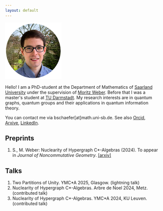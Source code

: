 ```yaml
---
layout: default
---
```


![Bjoern Schaefer](portrait_circle_frame3.png)

Hello! I am a PhD-student at the Department of Mathematics of [Saarland University](https://www.uni-saarland.de/start.html) under the supervision of [Moritz Weber](https://www.uni-saarland.de/lehrstuhl/weber-moritz/team/moritz-weber.html). Before that I was a master's student at [TU Darmstadt](https://www.mathematik.tu-darmstadt.de/fb/index.de.jsp). My research interests are in quantum graphs, quantum groups and their applications in quantum information theory.

You can contact me via bschaefer[at]math.uni-sb.de. See also [Orcid](https://orcid.org/0009-0000-4966-7736), [Arxive](https://arxiv.org/search/math?query=Schäfer%2C+Björn&searchtype=author&abstracts=show&order=-announced_date_first&size=50), [LinkedIn](https://www.linkedin.com/in/björn-schäfer-a7a5bb351/).


## Preprints

1. S., M. Weber: Nuclearity of Hypergraph C\*-Algebras (2024). To appear in *Journal of Noncommutative Geometry*. [[arxiv]](https://arxiv.org/abs/2405.10044)

## Talks

1. Two Partitions of Unity. YMC\*A 2025, Glasgow. (lightning talk)
2. Nuclearity of Hypergraph C\*-Algebras. Arbre de Noel 2024, Metz. (contributed talk)
3. Nuclearity of Hypergraph C\*-Algebras. YMC\*A 2024, KU Leuven. (contributed talk)

